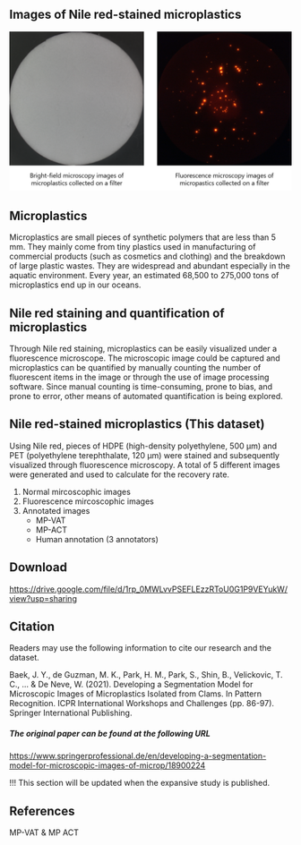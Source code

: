 

## Images of Nile red-stained microplastics


![Caption for subfigure (a).](sample_image.png)


## Microplastics

Microplastics are small pieces of synthetic polymers that are less than 5 mm. They mainly come from tiny plastics used in manufacturing of commercial products (such as cosmetics and clothing) and the breakdown of large plastic wastes. They are widespread and abundant especially in the aquatic environment. Every year, an estimated 68,500 to 275,000 tons of microplastics end up in our oceans.


## Nile red staining and quantification of microplastics

Through Nile red staining, microplastics can be easily visualized under a fluorescence microscope. 
The microscopic image could be captured and microplastics can be quantified by manually counting the number of fluorescent items in the image or through the use of image processing software. Since manual counting is time-consuming, prone to bias, and prone to error, other means of automated quantification is being explored.



## Nile red-stained microplastics (This dataset)

Using Nile red, pieces of HDPE (high-density polyethylene, 500 μm) and PET (polyethylene terephthalate, 120 μm) were stained and subsequently visualized through fluorescence microscopy. A total of 5 different images were generated and used to calculate for the recovery rate.    

1. Normal mircoscophic images 
2. Fluorescence mircoscophic images 
3. Annotated images
   * MP-VAT
   * MP-ACT
   * Human annotation (3 annotators)


## Download 

https://drive.google.com/file/d/1rp_0MWLvvPSEFLEzzRToU0G1P9VEYukW/view?usp=sharing

## Citation 

Readers may use the following information to cite our research and the dataset.

Baek, J. Y., de Guzman, M. K., Park, H. M., Park, S., Shin, B., Velickovic, T. C., ... & De Neve, W. (2021). Developing a Segmentation Model for Microscopic Images of Microplastics Isolated from Clams. In Pattern Recognition. ICPR International Workshops and Challenges (pp. 86-97). Springer International Publishing.


##### The original paper can be found at the following URL

https://www.springerprofessional.de/en/developing-a-segmentation-model-for-microscopic-images-of-microp/18900224

!!! This section will be updated when the expansive study is published.

## References

MP-VAT & MP ACT

